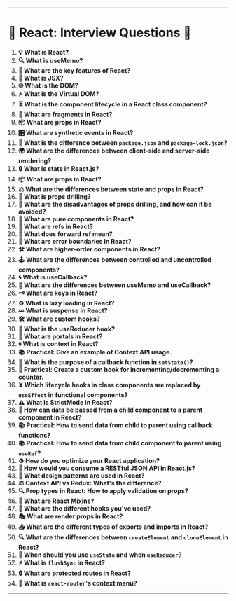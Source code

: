 
---

# 🌟 React: Interview Questions 🌟

1. **💡 What is React?**
2. **🔍 What is useMemo?**
3. **🎯 What are the key features of React?**
4. **📝 What is JSX?**
5. **🌐 What is the DOM?**
6. **⚡ What is the Virtual DOM?**
7. **⏳ What is the component lifecycle in a React class component?**
8. **🔗 What are fragments in React?**
9. **📦 What are props in React?**
10. **🎛️ What are synthetic events in React?**
11. **📜 What is the difference between `package.json` and `package-lock.json`?**
12. **🌍 What are the differences between client-side and server-side rendering?**
13. **🔒 What is state in React.js?**
14. **📦 What are props in React?**
15. **⚖️ What are the differences between state and props in React?**
16. **🔄 What is props drilling?**
17. **🚫 What are the disadvantages of props drilling, and how can it be avoided?**
18. **💎 What are pure components in React?**
19. **🔗 What are refs in React?**
20. **📡 What does forward ref mean?**
21. **🚨 What are error boundaries in React?**
22. **🛠️ What are higher-order components in React?**
23. **🕹️ What are the differences between controlled and uncontrolled components?**
24. **🌀 What is useCallback?**
25. **🔁 What are the differences between useMemo and useCallback?**
26. **🗝️ What are keys in React?**
27. **⚙️ What is lazy loading in React?**
28. **💤 What is suspense in React?**
29. **🛠️ What are custom hooks?**
30. **🚀 What is the useReducer hook?**
31. **🚪 What are portals in React?**
32. **🌀 What is context in React?**
33. **📚 Practical: Give an example of Context API usage.**
34. **🔄 What is the purpose of a callback function in `setState()`?**
35. **🔢 Practical: Create a custom hook for incrementing/decrementing a counter.**
36. **⏳ Which lifecycle hooks in class components are replaced by `useEffect` in functional components?**
37. **⚠️ What is StrictMode in React?**
38. **🔄 How can data be passed from a child component to a parent component in React?**
39. **📚 Practical: How to send data from child to parent using callback functions?**
40. **📚 Practical: How to send data from child component to parent using `useRef`?**
41. **⚙️ How do you optimize your React application?**
42. **🔗 How would you consume a RESTful JSON API in React.js?**
43. **🔧 What design patterns are used in React?**
44. **⚖️ Context API vs Redux: What's the difference?**
45. **🔍 Prop types in React: How to apply validation on props?**
46. **🧩 What are React Mixins?**
47. **🔗 What are the different hooks you've used?**
48. **🎭 What are render props in React?**
49. **📤 What are the different types of exports and imports in React?**
50. **🔍 What are the differences between `createElement` and `cloneElement` in React?**
51. **🔄 When should you use `useState` and when `useReducer`?**
52. **⚡ What is `flushSync` in React?**
53. **🔒 What are protected routes in React?**
54. **📂 What is `react-router`'s context menu?**

---

